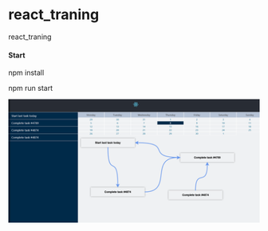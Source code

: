 # react_traning
react_traning <br>

<h4>Start</h4>
<p>npm install</p>
<p>npm run start</p>

<img src="https://github.com/AndrewGitHabSource/react_traning/blob/main/img.png">
